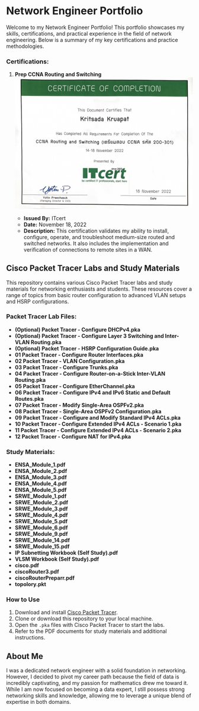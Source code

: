 # Network Engineer Portfolio

Welcome to my Network Engineer Portfolio! This portfolio showcases my skills, certifications, and practical experience in the field of network engineering. Below is a summary of my key certifications and practice methodologies.

### Certifications:

1. **Prep CCNA Routing and Switching**
   ![CCNA Certificate](networkCert/PrepCisco.jpg)

   - **Issued By:** ITcert
   - **Date:** November 18, 2022
   - **Description:** This certification validates my ability to install, configure, operate, and troubleshoot medium-size routed and switched networks. It also includes the implementation and verification of connections to remote sites in a WAN.

## Cisco Packet Tracer Labs and Study Materials
This repository contains various Cisco Packet Tracer labs and study materials for networking enthusiasts and students. These resources cover a range of topics from basic router configuration to advanced VLAN setups and HSRP configurations.

### Packet Tracer Lab Files:

- **(Optional) Packet Tracer - Configure DHCPv4.pka**
- **(Optional) Packet Tracer - Configure Layer 3 Switching and Inter-VLAN Routing.pka**
- **(Optional) Packet Tracer - HSRP Configuration Guide.pka**
- **01 Packet Tracer - Configure Router Interfaces.pka**
- **02 Packet Tracer - VLAN Configuration.pka**
- **03 Packet Tracer - Configure Trunks.pka**
- **04 Packet Tracer - Configure Router-on-a-Stick Inter-VLAN Routing.pka**
- **05 Packet Tracer - Configure EtherChannel.pka**
- **06 Packet Tracer - Configure IPv4 and IPv6 Static and Default Routes.pka**
- **07 Packet Tracer - Modify Single-Area OSPFv2.pka**
- **08 Packet Tracer - Single-Area OSPFv2 Configuration.pka**
- **09 Packet Tracer - Configure and Modify Standard IPv4 ACLs.pka**
- **10 Packet Tracer - Configure Extended IPv4 ACLs - Scenario 1.pka**
- **11 Packet Tracer - Configure Extended IPv4 ACLs - Scenario 2.pka**
- **12 Packet Tracer - Configure NAT for IPv4.pka**

### Study Materials:

- **ENSA_Module_1.pdf**
- **ENSA_Module_2.pdf**
- **ENSA_Module_3.pdf**
- **ENSA_Module_4.pdf**
- **ENSA_Module_5.pdf**
- **SRWE_Module_1.pdf**
- **SRWE_Module_2.pdf**
- **SRWE_Module_3.pdf**
- **SRWE_Module_4.pdf**
- **SRWE_Module_5.pdf**
- **SRWE_Module_6.pdf**
- **SRWE_Module_9.pdf**
- **SRWE_Module_14.pdf**
- **SRWE_Module_15.pdf**
- **IP Subnetting Workbook (Self Study).pdf**
- **VLSM Workbook (Self Study).pdf**
- **cisco.pdf**
- **ciscoRouter3.pdf**
- **ciscoRouterPreparr.pdf**
- **topolory.pkt**

### How to Use

1. Download and install [Cisco Packet Tracer](https://www.netacad.com/courses/packet-tracer).
2. Clone or download this repository to your local machine.
3. Open the `.pka` files with Cisco Packet Tracer to start the labs.
4. Refer to the PDF documents for study materials and additional instructions.

## About Me

I was a dedicated network engineer with a solid foundation in networking. However, I decided to pivot my career path because the field of data is incredibly captivating, and my passion for mathematics drew me toward it. While I am now focused on becoming a data expert, I still possess strong networking skills and knowledge, allowing me to leverage a unique blend of expertise in both domains.

